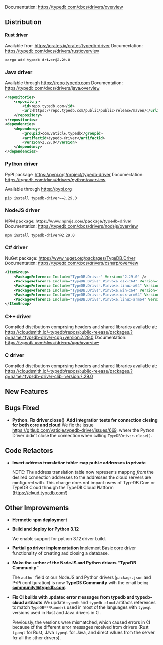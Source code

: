 Documentation: https://typedb.com/docs/drivers/overview

## Distribution

#### Rust driver

Available from https://crates.io/crates/typedb-driver
Documentation: https://typedb.com/docs/drivers/rust/overview


```sh
cargo add typedb-driver@2.29.0
```


### Java driver

Available through https://repo.typedb.com
Documentation: https://typedb.com/docs/drivers/java/overview

```xml
<repositories>
    <repository>
        <id>repo.typedb.com</id>
        <url>https://repo.typedb.com/public/public-release/maven/</url>
    </repository>
</repositories>
<dependencies>
    <dependency>
        <groupid>com.vaticle.typedb</groupid>
        <artifactid>typedb-driver</artifactid>
        <version>2.29.0</version>
    </dependency>
</dependencies>
```

### Python driver

PyPI package: https://pypi.org/project/typedb-driver
Documentation: https://typedb.com/docs/drivers/python/overview

Available through https://pypi.org

```
pip install typedb-driver==2.29.0
```

### NodeJS driver

NPM package: https://www.npmjs.com/package/typedb-driver
Documentation: https://typedb.com/docs/drivers/nodejs/overview

```
npm install typedb-driver@2.29.0
```

### C# driver

NuGet package: https://www.nuget.org/packages/TypeDB.Driver
Documentation: https://typedb.com/docs/drivers/csharp/overview

```xml
<ItemGroup>
    <PackageReference Include="TypeDB.Driver" Version="2.29.0" />
    <PackageReference Include="TypeDB.Driver.Pinvoke.osx-x64" Version="2.29.0" />
    <PackageReference Include="TypeDB.Driver.Pinvoke.linux-x64" Version="2.29.0" />
    <PackageReference Include="TypeDB.Driver.Pinvoke.win-x64" Version="2.29.0" />
    <PackageReference Include="TypeDB.Driver.Pinvoke.osx-arm64" Version="2.29.0" />
    <PackageReference Include="TypeDB.Driver.Pinvoke.linux-arm64" Version="2.29.0" />
</ItemGroup>
```

### C++ driver

Compiled distributions comprising headers and shared libraries available at: https://cloudsmith.io/~typedb/repos/public-release/packages/?q=name:^typedb-driver-cpp+version:2.29.0
Documentation: https://typedb.com/docs/drivers/cpp/overview

### C driver

Compiled distributions comprising headers and shared libraries available at: https://cloudsmith.io/~typedb/repos/public-release/packages/?q=name:^typedb-driver-clib+version:2.29.0


## New Features


## Bugs Fixed
- **Python. Fix driver.close(). Add integration tests for connection closing for both core and cloud**
  We fix the issue https://github.com/vaticle/typedb-driver/issues/669, where the Python Driver didn't close the connection when calling `TypeDBDriver.close()`.
  
  

## Code Refactors
- **Invert address translation table: map public addresses to private**
  
  NOTE: The address translation table now represents mapping _from_ the desired connection addresses to the addresses the cloud servers are configured with. This change does not impact users of TypeDB Core or TypeDB Cloud through the TypeDB Cloud Platform (https://cloud.typedb.com/)
  
  

## Other Improvements
- **Hermetic npm deployment**
  
- **Build and deploy for Python 3.12**
  
  We enable support for python 3.12 driver build.
  
- **Partial go driver implementation**
  Implement Basic core driver functionality of creating and closing a database.
  
  
- **Make the author of the NodeJS and Python drivers "TypeDB Community"**
  
  The `author` field of our NodeJS and Python drivers (`package.json` and PyPi configuration) is now **TypeDB Community** with the email being **community@typedb.com**.
  
  
- **Fix CI builds with updated error messages from typedb and typedb-cloud artifacts**
  We update `typedb` and `typedb-cloud` artifacts references to match `TypeDB***Runner`s used in most of the languages with `typeql` versions used in Rust and Java drivers in CI. 
  
  Previously, the versions were mismatched, which caused errors in CI because of the different error messages received from drivers (Rust `typeql` for Rust, Java `typeql` for Java, and direct values from the server for all the other drivers). 
  
    
